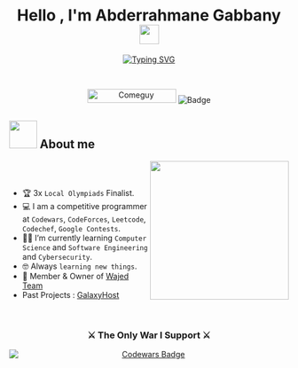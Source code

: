 <h1 align="center">Hello , I'm Abderrahmane Gabbany <img src="https://media.giphy.com/media/hvRJCLFzcasrR4ia7z/giphy.gif" width="35"></h1>
<p align="center">
<a href="https://git.io/typing-svg"><img src="https://readme-typing-svg.herokuapp.com?font=Fira+Code&pause=1000&color=0025FE&random=false&width=435&lines=Cybersecurity+Student+%F0%9F%94%92;Software+Engineering+Student+%F0%9F%92%BB;Computer+Science+Student+%F0%9F%96%A5%EF%B8%8F;CTF+Player+%F0%9F%9A%A9;Competitive+Player+%F0%9F%8F%86;Learning+Each+Day+%F0%9F%93%9A" alt="Typing SVG" /></a>
</p>


<br>

<p align="center"> 
	<img src="https://komarev.com/ghpvc/?username=MeComeguy&label=Profile%20views&color=0047AB&style=plastic?" alt="Comeguy" height=25px, width=160px/> 
<img src="https://dcbadge.vercel.app/api/shield/1119232751678259200" alt="Badge"/>

</p>

	
## <picture><img src = "https://media0.giphy.com/media/v1.Y2lkPTc5MGI3NjExdnNyaWlybzJlaGlodmg5eGlkYjkxZHJkcTl1N2c5OHMzaDR0a3I2aCZlcD12MV9pbnRlcm5hbF9naWZfYnlfaWQmY3Q9Zw/CuuSHzuc0O166MRfjt/giphy.webp" width = 50px></picture> About me

<picture> <img align="right" src="https://media4.giphy.com/media/v1.Y2lkPTc5MGI3NjExZzZkZXFlYzQ4OW01ZmJlaDR0ajQ3NzcxNDNwd3cyN3oyYXI2M3FlMyZlcD12MV9pbnRlcm5hbF9naWZfYnlfaWQmY3Q9Zw/bGgsc5mWoryfgKBx1u/giphy.webp" width = 250px></picture>

<br><br>

- :trophy: 3x `Local Olympiads` Finalist.
- :computer: I am a competitive programmer at `Codewars`, `CodeForces`, `Leetcode`, `Codechef`, `Google Contests`.
- :student: I’m currently learning `Computer Science` and `Software Engineering` and `Cybersecurity`.
- :nerd_face: Always `learning new things`.
- :crown: Member & Owner of [Wajed Team](wajed.network)
- Past Projects : [GalaxyHost](galaxyhost.site)
<br>
<div style="text-align: center;">
    <h3>⚔️ The Only War I Support ⚔️</h3>
    <a href="https://www.codewars.com/users/MeComeguy" target="_blank">
        <img src="https://www.codewars.com/users/MeComeguy/badges/large" alt="Codewars Badge" style="display: block; margin: 0 auto;" />
    </a>
</div>
